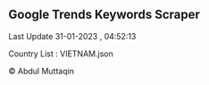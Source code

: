 

## Google Trends Keywords Scraper 
 
Last Update 31-01-2023 , 04:52:13

Country List :
VIETNAM.json



© Abdul Muttaqin 
